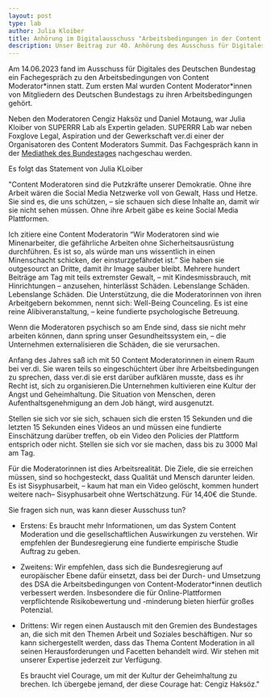 ```yaml
---
layout: post
type: lab
author: Julia Kloiber
title: Anhörung im Digitalausschuss "Arbeitsbedingungen in der Content Moderation"
description: Unser Beitrag zur 40. Anhörung des Ausschuss für Digitales im Deutschen Bundestag.
---
```


<p>Am 14.06.2023 fand im Ausschuss für Digitales des Deutschen Bundestag ein Fachegespräch zu den Arbeitsbedingungen von Content Moderator*innen statt. Zum ersten Mal wurden Content Moderator*innen von Mitgliedern des Deutschen Bundestags zu ihren Arbeitsbedingungen gehört.</p>
<p>Neben den Moderatoren Cengiz Haksöz und Daniel Motaung, war Julia Kloiber von SUPERRR Lab als Expertin geladen. SUPERRR Lab war neben Foxglove Legal, Aspiration und der Gewerkschaft ver.di einer der Organisatoren des Content Moderators Summit. Das Fachgespräch kann in der <a href="https://www.bundestag.de/mediathek?videoid=7554708#url=L21lZGlhdGhla292ZXJsYXk/dmlkZW9pZD03NTU0NzA4&mod=mediathek"> Mediathek des Bundestages</a> nachgeschau werden.</p>

<p>Es folgt das Statement von Julia KLoiber</p>

<p>"Content Moderatoren sind die Putzkräfte unserer Demokratie. Ohne ihre Arbeit wären die Social Media Netzwerke voll von Gewalt, Hass und Hetze. Sie sind es, die uns schützen, – sie schauen sich diese Inhalte an, damit wir sie nicht sehen müssen. Ohne ihre Arbeit gäbe es keine Social Media Plattformen.</p>

<p>Ich zitiere eine Content Moderatorin “Wir Moderatoren sind wie Minenarbeiter, die gefährliche Arbeiten ohne Sicherheitsausrüstung durchführen. Es ist so, als würde man uns wissentlich in einen Minenschacht schicken, der einsturzgefährdet ist.” 
Sie haben sie outgesourct an Dritte, damit ihr Image sauber bleibt. Mehrere hundert Beiträge am Tag mit teils extremster Gewalt, – mit Kindesmissbrauch, mit Hinrichtungen – anzusehen, hinterlässt Schäden. Lebenslange Schäden. Lebenslange Schäden. Die Unterstützung, die die Moderatorinnen von ihren Arbeitgebern bekommen, nennt sich: Well-Being Counceling. Es ist eine reine Alibiveranstaltung, – keine fundierte psychologische Betreuung.</p>

<p>Wenn die Moderatoren psychisch so am Ende sind, dass sie nicht mehr arbeiten können, dann spring unser Gesundheitssystem ein, – die Unternehmen externalisieren die Schäden, die sie verursachen.</p>

<p>Anfang des Jahres saß ich mit 50 Content Moderatorinnen in einem Raum bei ver.di. Sie waren teils so eingeschüchtert über ihre Arbeitsbedingungen zu sprechen, dass ver.di sie erst darüber aufklären musste, dass es ihr Recht ist, sich zu organisieren.Die Unternehmen kultivieren eine Kultur der Angst und Geheimhaltung. Die Situation von Menschen, deren Aufenthaltsgenehmigung an dem Job hängt, wird ausgenutzt.</p>

<p>Stellen sie sich vor sie sich, schauen sich die ersten 15 Sekunden und die letzten 15 Sekunden eines Videos an und müssen eine fundierte Einschätzung darüber treffen, ob ein Video den Policies der Plattform entsprich oder nicht. Stellen sie sich vor sie machen, dass bis zu 3000 Mal am Tag.</p>


<p>Für die Moderatorinnen ist dies Arbeitsrealität. Die Ziele, die sie erreichen müssen, sind so hochgesteckt, dass Qualität und Mensch darunter leiden. Es ist Sisyphusarbeit, – kaum hat man ein Video gelöscht, kommen hundert weitere nach– Sisyphusarbeit ohne Wertschätzung. Für 14,40€ die Stunde.</p>

<p>Sie fragen sich nun, was kann dieser Ausschuss tun?</p>
<p><ul><li>Erstens: Es braucht mehr Informationen, um das System Content Moderation und die gesellschaftlichen Auswirkungen zu verstehen. Wir empfehlen der Bundesregierung eine fundierte empirische Studie Auftrag zu geben.</li>


<p><li>Zweitens: Wir empfehlen, dass sich die Bundesregierung auf europäischer Ebene dafür einsetzt, dass bei der Durch- und Umsetzung des DSA die Arbeitsbedingungen von Content-Moderator*innen deutlich verbessert werden. Insbesondere die für Online-Plattformen verpflichtende Risikobewertung und -minderung bieten hierfür großes Potenzial.</li>


<p><li>Drittens: Wir regen einen Austausch mit den Gremien des Bundestages an, die sich mit den Themen Arbeit und Soziales beschäftigen. Nur so kann sichergestellt werden, dass das Thema Content Moderation in all seinen Herausforderungen und Facetten behandelt wird. Wir stehen mit unserer Expertise jederzeit zur Verfügung.</li>


<p>Es braucht viel Courage, um mit der Kultur der Geheimhaltung zu brechen. Ich übergebe jemand, der diese Courage hat: Cengiz Haksöz."</p>



